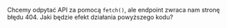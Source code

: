 Chcemy odpytać API za pomocą `fetch()`, ale endpoint zwraca nam stronę błędu 404. Jaki będzie efekt działania powyższego kodu?
